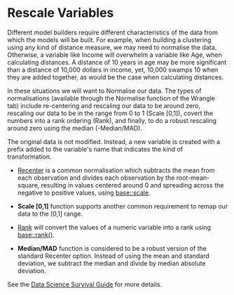 # Rescale Variables

Different model builders require different characteristics of the data
from which the models will be built. For example, when building a
clustering using any kind of distance measure, we may need to
normalise the data. Otherwise, a variable like Income will overwhelm a
variable like Age, when calculating distances. A distance of 10 years
in age may be more significant than a distance of 10,000 dollars in
income, yet, 10,000 swamps 10 when they are added together, as would
be the case when calculating distances.

In these situations we will want to Normalise our data. The types of
normalisations (available through the Normalise function of the
Wrangle tab) include re-centering and rescaling our data to be around
zero, rescaling our data to be in the range from 0 to 1 (Scale [0,1]),
covert the numbers into a rank ordering (Rank), and finally, to do a
robust rescaling around zero using the median (-Median/MAD).

The original data is not modified. Instead, a new variable is created
with a prefix added to the variable's name that indicates the kind of
transformation.

+ [Recenter](https://survivor.togaware.com/datascience/rescale-data-using-recenter-in-rattle.html)
  is a common normalisation which subtracts the mean from each
  observation and divides each observation by the root-mean-square,
  resulting in values centered around 0 and spreading across the
  negative to positive values, using
  [base::scale](https://www.rdocumentation.org/packages/base/versions/3.6.2/topics/scale).

+ **Scale [0,1]** function supports another common requirement to
  remap our data to the [0,1] range.

+ [Rank](https://survivor.togaware.com/datascience/rescale-data-using-rank.html)
  will convert the values of a numeric variable into a rank using
  [base::rank()](https://www.rdocumentation.org/packages/base/topics/rank).

+ **Median/MAD** function is considered to be a robust version of the
  standard Recenter option. Instead of using the mean and standard
  deviation, we subtract the median and divide by median absolute
  deviation.

See the [Data Science Survival
Guide](https://survivor.togaware.com/datascience/rescale-data-in-rattle.html)
for more details.

>
